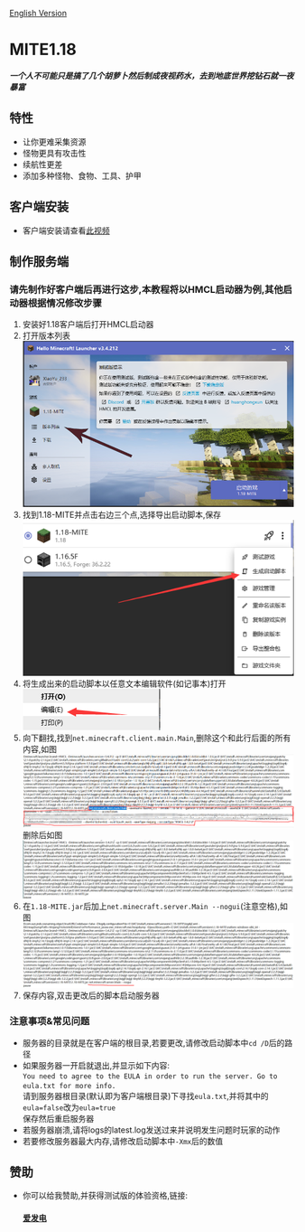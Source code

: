 [English Version](https://github.com/XiaoYuOvO/MITE1.18Pub/blob/master/README.md)
# MITE1.18
**_一个人不可能只是搞了几个胡萝卜然后制成夜视药水，去到地底世界挖钻石就一夜暴富_**
## 特性
* 让你更难采集资源
* 怪物更具有攻击性
* 续航性更差
* 添加多种怪物、食物、工具、护甲

## 客户端安装
* 客户端安装请查看[此视频](https://www.bilibili.com/video/BV1MS4y117mk/)

## 制作服务端
### 请先制作好客户端后再进行这步,本教程将以HMCL启动器为例,其他启动器根据情况修改步骤
1. 安装好1.18客户端后打开HMCL启动器
2. 打开版本列表![img.png](images/zh_cn/ver_list.png)
3. 找到1.18-MITE并点击右边三个点,选择导出启动脚本,保存![img.png](images/zh_cn/generate_bat.png)
4. 将生成出来的启动脚本以任意文本编辑软件(如记事本)打开![img.png](images/zh_cn/edit.png)
5. 向下翻找,找到`net.minecraft.client.main.Main`,删除这个和此行后面的所有内容,如图\
    ![img.png](images/zh_cn/delete_content.png)\
    删除后如图\
    ![img.png](images/zh_cn/after_delete.png)
6. 在`1.18-MITE.jar`后加上`net.minecraft.server.Main --nogui`(注意空格),如图
    ![img.png](images/zh_cn/add_content.png)
7. 保存内容,双击更改后的脚本启动服务器
### 注意事项&常见问题
* 服务器的目录就是在客户端的根目录,若要更改,请修改启动脚本中`cd /D`后的路径
* 如果服务器一开启就退出,并显示如下内容:\
    `You need to agree to the EULA in order to run the server. Go to eula.txt for more info.`\
  请到服务器根目录(默认即为客户端根目录)下寻找`eula.txt`,并将其中的`eula=false`改为`eula=true`\
  保存然后重启服务器
* 若服务器崩溃,请将logs的latest.log发送过来并说明发生问题时玩家的动作
* 若要修改服务器最大内存,请修改启动脚本中`-Xmx`后的数值
    
## 赞助
* 你可以给我赞助,并获得测试版的体验资格,链接:
   #### [爱发电](https://afdian.net/@XiaoYu233)  